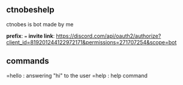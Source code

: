 ## ctnobeshelp
ctnobes is bot made by me

**prefix**: `=`
**invite link**: https://discord.com/api/oauth2/authorize?client_id=819201244122972171&permissions=271707254&scope=bot

## commands

=hello : answering "hi" to the user
=help : help command

